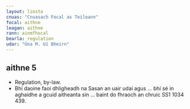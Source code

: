 ```yaml
---
layout: liosta
cnuas: "Cnuasach Focal as Teileann"
focal: aithne
leagan: aithne
rann: ainmfhocal
bearla: regulation
udar: "Úna M. Uí Bheirn"
---
```


## aithne 5

* Regulation, by-law.
* Bhí daoine faoi dhligheadh na Sasan an
uair udaí agus ... bhí sé in aghaidhe a gcuid aitheanta sin
... baint do fhraoch an chruic SS1 1034 439.
